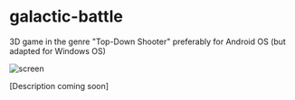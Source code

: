 # galactic-battle
3D game in the genre "Top-Down Shooter" preferably for Android OS (but adapted for Windows OS)

![screen](https://i.imgur.com/QWfdbl9.jpg)

[Description coming soon]
